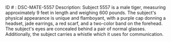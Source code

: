 ID # : DSC-MATE-5557
Description: Subject 5557 is a male tiger, measuring approximately 9 feet in length and weighing 600 pounds. The subject's physical appearance is unique and flamboyant, with a purple cap donning a headset, jade earrings, a red scarf, and a two-color band on the forehead. The subject's eyes are concealed behind a pair of normal glasses. Additionally, the subject carries a whistle which it uses for communication.